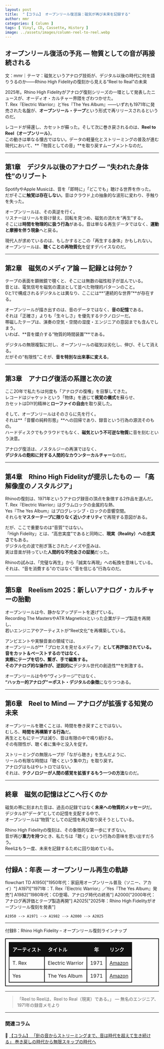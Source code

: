 ```yaml
---
layout: post
title:  "【コラム】 オープンリール復活論：磁気が再び未来を記録する"
author: mmr
categories: [ Column ]
tags: [ Vinyl, CD, Cassette, History ]
image: ../assets/images/column-reel-to-reel.webp
---
```


## オープンリール復活の予兆 — 物質としての音が再接続される


文：mmr｜テーマ：磁気というアナログ技術が、デジタル以後の時代に何を語りうるのか——Rhino High Fidelityの復刻から見える“Reel to Real”の未来


2025年。Rhino High Fidelityがアナログ復刻シリーズの一環として発表したニュースが、オーディオ・カルチャー界隈をざわつかせた。  
T. Rex『Electric Warrior』とYes『The Yes Album』——いずれも1971年に発売された名盤が、**オープンリール・テープ**という形式で再リリースされるというのだ。

レコードが帰還し、カセットが蘇った。そして次に巻き戻されるのは、**Reel to Reel（オープンリール）**。  
この動きは単なる懐古ではない。データの軽量化とストリーミングの普及が進む現代において、**「物質としての音」**を取り戻すムーブメントなのだ。

---


<style type="text/css">
table, td, th {
border: 2px #111 solid;
width: auto;
padding: 10px; 
}
th {
background-color: #111;
color: #fff;
}
</style>


## 第1章　デジタル以後のアナログ — “失われた身体性”のリブート
SpotifyやApple Musicは、音を「即時に」「どこでも」聴ける世界を作った。  
だがそこに**触覚は存在しない**。音はクラウド上の抽象的な波形に変わり、手触りを失った。

オープンリールは、その真逆を行く。  
リスナーはリールを掛け替え、回転を見つめ、磁気の流れを“再生”する。  
そこには**時間を物理的に扱う行為**がある。音は単なる再生データではなく、**運動と摩擦を伴う現象**へと戻る。  

現代人が求めているのは、もしかするとこの「再生する身体」かもしれない。  
オープンリールは、**聴くことの再物質化**を促すデバイスなのだ。

---

## 第2章　磁気のメディア論 — 記録とは何か？
テープの表面を顕微鏡で覗くと、そこには無数の磁性粒子が並んでいる。  
音とは、電気信号を磁気の濃淡として並べた物理的パターンのこと。  
0と1で構成されるデジタルとは異なり、ここには**“連続的な世界”**が存在する。

オープンリールが描き出すのは、音のデータではなく、**音の記憶**である。  
それは「正確さ」よりも「生々しさ」を優先するテクノロジーだ。  
帯磁したテープは、演奏の空気・空間の湿度・エンジニアの意図までも含んでしまう。  
いわば、**音を媒介する“物質的時間装置”**である。

デジタルの無限複製に対し、オープンリールの磁気は劣化し、伸び、そして消える。  
だがその“有限性”こそが、**音を特別な出来事に変える**。

---

## 第3章　アナログ復活の系譜と次の波
ここ20年で私たちは何度も「アナログの復権」を目撃してきた。  
レコードはジャケットという「物体」を通じて**視覚の儀式**を蘇らせ、  
カセットはDIY的精神と**ローファイの自由**を取り戻した。

そして、オープンリールはそのさらに先を行く。  
それは**「音響の純粋形態」**への回帰であり、録音という行為の源流そのもの。  
ハードディスクでもクラウドでもなく、**磁気という不可逆な物質**に音を刻むという決意。

アナログ復活は、ノスタルジーの再演ではなく、  
**デジタルの飽和に対する人間的なカウンターカルチャー**なのだ。  

---

## 第4章　Rhino High Fidelityが提示したもの — 「高解像度のノスタルジア」
Rhinoの復刻は、1971年というアナログ録音の頂点を象徴する2作品を選んだ。  
T. Rex『Electric Warrior』はグラムロックの金属的な熱、  
Yes『The Yes Album』はプログレッシブ・ロックの音響空間。  
それらを**マスターテープに限りなく近いクオリティ**で再現する意図がある。

だが、ここで重要なのは“音質”ではない。  
「High Fidelity」とは、“高忠実度”であると同時に、**現実（Reality）への忠実さ**でもある。  
デジタル化の波で削ぎ落とされたノイズや歪みは、  
実は音楽が持っていた**人間的な不完全さの証拠**だった。  

Rhinoの試みは、「完璧な再生」から「誠実な再現」への転換を意味している。  
それは、“音を消費する”のではなく“音を信じる”行為なのだ。

---

## 第5章　Reelism 2025：新しいアナログ・カルチャーの胎動
オープンリールは今、静かなアップデートを遂げている。  
Recording The MastersやATR Magneticsといった企業がテープ製造を再開し、  
若いエンジニアやアーティストが“Reel文化”を再構築している。

アンビエントや実験音楽の領域では、  
オープンリールが**「プロセスを見せるメディア」**として再評価されている。  
音をカット＆ペーストするのではなく、  
実際にテープを切り、繋ぎ、手で編集する。  
そのアナログ的な操作が、逆説的に**デジタル世代の創造性**を刺激する。  

オープンリールは今や“ヴィンテージ”ではなく、  
**“ハッカー的アナログ”＝ポスト・デジタルの象徴**になりつつある。

---

## 第6章　Reel to Mind — アナログが拡張する知覚の未来
オープンリールを聴くことは、時間を巻き戻すことではない。  
むしろ、**時間を再構築する行為**だ。  
再生とともにテープは減り、音は有限の中で鳴り続ける。  
その有限性が、聴く者に集中と没入を促す。

ストリーミングの無限ループが「ながら聴き」を生んだように、  
リールの有限な時間は「聴くという集中力」を取り戻す。  
アナログはもはやレトロではない。  
それは、**テクノロジーが人間の感覚を拡張するもう一つの方法**なのだ。  

---

## 終章　磁気の記憶はどこへ行くのか
磁気の帯に刻まれた音は、過去の記録ではなく**未来への物質的メッセージ**だ。  
デジタルが“データ”としての記憶を支配する中で、  
オープンリールは“物質”としての記憶を再び取り戻そうとしている。  

Rhino High Fidelityの復刻は、その象徴的な第一歩にすぎない。  
音が再び**重力を持つ**とき、私たちは「聴く」という行為の意味を思い出すだろう。  
Reelはもう一度、未来を記録するために回り始めている。  

---

## 付録A：年表 — オープンリール再生の軌跡


<div class="mermaid">

flowchart TD
    A1950["1950年代：家庭用オープンリール普及（ソニー、アカイ）"]
    A1971["1971年：T. Rex『Electric Warrior』／Yes『The Yes Album』発売"]
    A1982["1980年代：CD登場、アナログ時代の終焉"]
    A2000["2000年代：アナログ再評価とテープ製造再開"]
    A2025["2025年：Rhino High Fidelityがオープンリール復刻を発表"]

    A1950 --> A1971 --> A1982 --> A2000 --> A2025

</div>

---

付録B：Rhino High Fidelity – オープンリール復刻ラインナップ

| アーティスト | タイトル             |   年  | リンク                                           |
| :----- | :--------------- | :--: | :-------------------------------------------------- |
| T. Rex | Electric Warrior | 1971 | [Amazon](https://amzn.to/4nMX4Wg) |
| Yes    | The Yes Album    | 1971 | [Amazon](https://amzn.to/4mZJxt9) |

---

> 「Reel to Reelは、Reel to Real（現実）である。」
> — 無名のエンジニア、1971年の録音メモより

---


### 関連コラム

🔗 [【コラム】 「針の音からストリーミングまで、音は時代を超えて生き続ける」 巻き戻しの時代から無限スキップの時代へ](https://monumental-movement.jp/Column-Media-Types)

